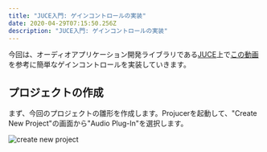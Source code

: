 ```yaml
---
title: "JUCE入門: ゲインコントロールの実装"
date: 2020-04-29T07:15:50.256Z
description: "JUCE入門: ゲインコントロールの実装"
---
```


今回は、オーディオアプリケーション開発ライブラリである[JUCE](https://juce.com/)上で[この動画](https://www.youtube.com/watch?v=Bw_OkHNpj1M&t=2321s)を参考に簡単なゲインコントロールを実装していきます。

## プロジェクトの作成

まず、今回のプロジェクトの雛形を作成します。Projucerを起動して、"Create New Project"の画面から"Audio Plug-In"を選択します。

![create new project](/img/juce_gain_control/new_project.png)